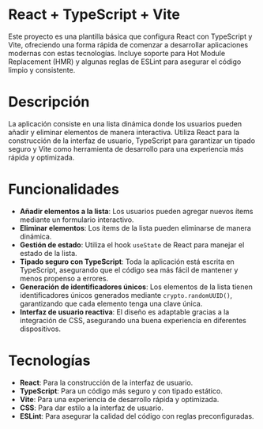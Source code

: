 # React + TypeScript + Vite

Este proyecto es una plantilla básica que configura React con TypeScript y Vite, ofreciendo una forma rápida de comenzar a desarrollar aplicaciones modernas con estas tecnologías. Incluye soporte para Hot Module Replacement (HMR) y algunas reglas de ESLint para asegurar el código limpio y consistente.

# Descripción

La aplicación consiste en una lista dinámica donde los usuarios pueden añadir y eliminar elementos de manera interactiva. Utiliza React para la construcción de la interfaz de usuario, TypeScript para garantizar un tipado seguro y Vite como herramienta de desarrollo para una experiencia más rápida y optimizada.

# Funcionalidades

- **Añadir elementos a la lista**: Los usuarios pueden agregar nuevos ítems mediante un formulario interactivo.
- **Eliminar elementos**: Los ítems de la lista pueden eliminarse de manera dinámica.
- **Gestión de estado**: Utiliza el hook `useState` de React para manejar el estado de la lista.
- **Tipado seguro con TypeScript**: Toda la aplicación está escrita en TypeScript, asegurando que el código sea más fácil de mantener y menos propenso a errores.
- **Generación de identificadores únicos**: Los elementos de la lista tienen identificadores únicos generados mediante `crypto.randomUUID()`, garantizando que cada elemento tenga una clave única.
- **Interfaz de usuario reactiva**: El diseño es adaptable gracias a la integración de CSS, asegurando una buena experiencia en diferentes dispositivos.

# Tecnologías

- **React**: Para la construcción de la interfaz de usuario.
- **TypeScript**: Para un código más seguro y con tipado estático.
- **Vite**: Para una experiencia de desarrollo rápida y optimizada.
- **CSS**: Para dar estilo a la interfaz de usuario.
- **ESLint**: Para asegurar la calidad del código con reglas preconfiguradas.
